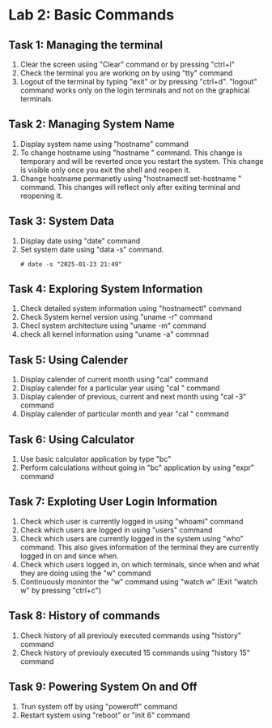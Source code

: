 # Lab 2: Basic Commands

## Task 1:  Managing the terminal

1. Clear the screen usiing "Clear" command or by pressing "ctrl+l"
2. Check the terminal you are working on by using "tty" command
3. Logout of the terminal by typing "exit" or by pressing "ctrl+d". "logout" command works only on the login terminals and not on the graphical terminals.

## Task 2: Managing System Name

1. Display system name using "hostname" command
2. To change hostname using "hostname <new hostname>" command. This change is temporary and will be reverted once you restart the system. This change is visible only once you exit the shell and reopen it.
3. Change hostname permanetly using "hostnamectl set-hostname <new hostname>" command. This changes will reflect only after exiting terminal and reopening it.

## Task 3: System Data

1. Display date using "date" command
2. Set system date using "data -s" command.
   ```
   # date -s "2025-01-23 21:49"
   ```

## Task 4: Exploring System Information

1. Check detailed system information using "hostnamectl" command
2. Check System kernel version using "uname -r" command
3. Checl system architecture using "uname -m" command
4. check all kernel information using "uname -a" commnad

## Task 5: Using Calender

1. Display calender of current month using "cal" command
2. Display calender for a particular year using "cal <year>" command
3. Display calender of previous, current and next month using "cal -3" command
4. Display calender of particular month and year "cal <month> <year>" command

## Task 6: Using Calculator
1. Use basic calculator application by type "bc"
2. Perform calculations without going in "bc" application by using "expr" command

## Task 7: Exploting User Login Information

1. Check which user is currently logged in using "whoami" command
2. Check which users are logged in using "users" command
3. Check which users are currently logged in the system using "who" command. This also gives information of the terminal they are currently logged in on and since when.
4. Check which users logged in, on which terminals, since when and what they are doing using the "w" command
5. Continuously monintor the "w" command using "watch w"
   (Exit "watch w" by pressing "ctrl+c")

## Task 8: History of commands

1. Check history of all previouly executed commands using "history" command
2. Check history of previouly executed 15 commands using "history 15" command

## Task 9: Powering System On and Off

1. Trun system off by using "poweroff" command
2. Restart system using "reboot" or "init 6" command
